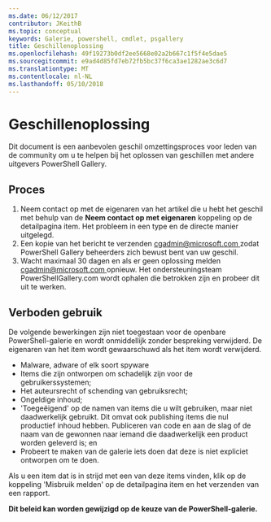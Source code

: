 ```yaml
---
ms.date: 06/12/2017
contributor: JKeithB
ms.topic: conceptual
keywords: Galerie, powershell, cmdlet, psgallery
title: Geschillenoplossing
ms.openlocfilehash: 49f19273b0df2ee5668e02a2b667c1f5f4e5dae5
ms.sourcegitcommit: e9ad4d85fd7eb72fb5bc37f6ca3ae1282ae3c6d7
ms.translationtype: MT
ms.contentlocale: nl-NL
ms.lasthandoff: 05/10/2018
---
```

# <a name="dispute-resolution"></a>Geschillenoplossing

Dit document is een aanbevolen geschil omzettingsproces voor leden van de community om u te helpen bij het oplossen van geschillen met andere uitgevers PowerShell Gallery.

## <a name="process"></a>Proces

1. Neem contact op met de eigenaren van het artikel die u hebt het geschil met behulp van de **Neem contact op met eigenaren** koppeling op de detailpagina item.
Het probleem in een type en de directe manier uitgelegd.
2. Een kopie van het bericht te verzenden [ cgadmin@microsoft.com ](mailto:cgadmin@microsoft.com) zodat PowerShell Gallery beheerders zich bewust bent van uw geschil.
3. Wacht maximaal 30 dagen en als er geen oplossing melden [ cgadmin@microsoft.com ](mailto:cgadmin@microsoft.com) opnieuw.
Het ondersteuningsteam PowerShellGallery.com wordt ophalen die betrokken zijn en probeer dit uit te werken.


## <a name="prohibited-use"></a>Verboden gebruik

De volgende bewerkingen zijn niet toegestaan voor de openbare PowerShell-galerie en wordt onmiddellijk zonder bespreking verwijderd.  De eigenaren van het item wordt gewaarschuwd als het item wordt verwijderd.

- Malware, adware of elk soort spyware
- Items die zijn ontworpen om schadelijk zijn voor de gebruikerssystemen;
- Het auteursrecht of schending van gebruiksrecht;
- Ongeldige inhoud;
- 'Toegeëigend' op de namen van items die u wilt gebruiken, maar niet daadwerkelijk gebruikt. Dit omvat ook publishing items die nul productief inhoud hebben.
Publiceren van code en aan de slag of de naam van de gewonnen naar iemand die daadwerkelijk een product worden geleverd is; en
- Probeert te maken van de galerie iets doen dat deze is niet expliciet ontworpen om te doen.


Als u een item dat is in strijd met een van deze items vinden, klik op de koppeling 'Misbruik melden' op de detailpagina item en het verzenden van een rapport.

**Dit beleid kan worden gewijzigd op de keuze van de PowerShell-galerie.**